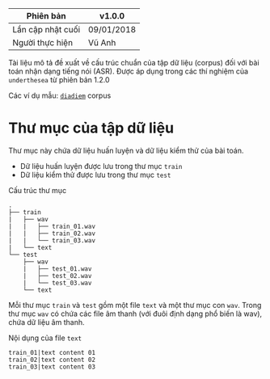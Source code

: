 | Phiên bản         | v1.0.0     |
|-------------------|------------|
| Lần cập nhật cuối | 09/01/2018 |
| Người thực hiện   | Vũ Anh     |

Tài liệu mô tả đề xuất về cấu trúc chuẩn của tập dữ liệu (corpus) đối với bài toán nhận dạng tiếng nói (ASR). Được áp dụng trong các thí nghiệm của `underthesea` từ phiên bản 1.2.0

Các ví dụ mẫu: [`diadiem`](https://github.com/undertheseanlp/automatic_speech_recognition/tree/sphinx_lab/data/diadiem/corpus) corpus

# Thư mục của tập dữ liệu

Thư mục này chứa dữ liệu huấn luyện và dữ liệu kiểm thử của bài toán.

* Dữ liệu huấn luyện được lưu trong thư mục `train`
* Dữ liệu kiểm thử được lưu trong thư mục `test`

Cấu trúc thư mục

```
.                       
├── train                
|   ├── wav
|   |   ├── train_01.wav
|   |   ├── train_02.wav
|   |   └── train_03.wav
|   └── text
└── test                 
    ├── wav
    |   ├── test_01.wav
    |   ├── test_02.wav
    |   └── test_03.wav
    └── text
```

Mỗi thư mục `train` và `test` gồm một file `text` và một thư mục con `wav`. Trong thư mục `wav` có chứa các file âm thanh (với đuôi định dạng phổ biến là wav), chứa dữ liệu âm thanh.

Nội dụng của file `text`

```
train_01|text content 01
train_02|text content 02
train_03|text content 03
```